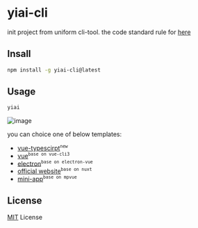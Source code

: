 # yiai-cli

init project from uniform cli-tool. the code standard rule for [here](https://lq782655835.github.io/blogs/dist/team-standard/0.standard-ai-summary.html)

## Insall

``` bash
npm install -g yiai-cli@latest
```

## Usage

``` bash
yiai
```
![image](https://user-images.githubusercontent.com/6310131/50680697-9cbd0f80-1043-11e9-9f91-e98a7786779a.png)

you can choice one of below templates:
* [vue-typescirpt](https://github.com/lq782655835/standard-vue-typescript-project)<sup>`new`</sup>
* [vue](https://github.com/lq782655835/standard-vue-project)<sup>`base on vue-cli3`</sup>
* [electron](https://github.com/lq782655835/electron-vue-template.git)<sup>`base on electron-vue`</sup>
* [official website](https://github.com/lq782655835/official-website-project)<sup>`base on nuxt`</sup>
* [mini-app](https://github.com/lq782655835/mpvue-project)<sup>`base on mpvue`</sup>

## License

[MIT](http://opensource.org/licenses/MIT) License
